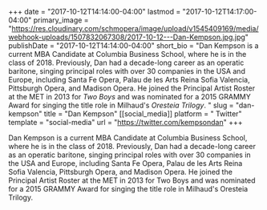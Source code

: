 +++
date = "2017-10-12T14:14:00-04:00"
lastmod = "2017-10-12T14:17:00-04:00"
primary_image = "https://res.cloudinary.com/schmopera/image/upload/v1545409169/media/webhook-uploads/1507832067308/2017-10-12---Dan-Kempson.jpg.jpg"
publishDate = "2017-10-12T14:14:00-04:00"
short_bio = "Dan Kempson is a current MBA Candidate at Columbia Business School, where  he is in the class of 2018. Previously, Dan had a decade-long career as an operatic baritone, singing principal roles with over 30 companies in the USA and Europe, including Santa Fe Opera, Palau de les Arts Reina Sofia Valencia, Pittsburgh Opera, and Madison Opera. He joined the Principal Artist Roster at the MET in 2013 for *Two Boys* and was nominated for a 2015 GRAMMY Award for singing the title role in Milhaud&#039;s *Oresteia Trilogy*. "
slug = "dan-kempson"
title = "Dan Kempson"
[[social_media]]
platform = " Twitter"
template = "social-media"
url = "https://twitter.com/kempsondan"
+++

Dan Kempson is a current MBA Candidate at Columbia Business School, where  he is in the class of 2018. Previously, Dan had a decade-long career as an operatic baritone, singing principal roles with over 30 companies in the USA and Europe, including Santa Fe Opera, Palau de les Arts Reina Sofia Valencia, Pittsburgh Opera, and Madison Opera. He joined the Principal Artist Roster at the MET in 2013 for Two Boys and was nominated for a 2015 GRAMMY Award for singing the title role in Milhaud's Oresteia Trilogy. 
